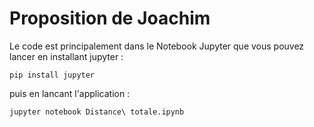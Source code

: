 # Proposition de Joachim

Le code est principalement dans le Notebook Jupyter que vous pouvez lancer en installant jupyter :

    pip install jupyter

puis en lancant l'application :

    jupyter notebook Distance\ totale.ipynb
